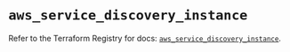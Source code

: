 # `aws_service_discovery_instance`

Refer to the Terraform Registry for docs: [`aws_service_discovery_instance`](https://registry.terraform.io/providers/hashicorp/aws/3.76.1/docs/resources/service_discovery_instance).
